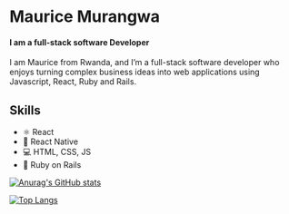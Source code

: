 # Maurice Murangwa
#### I am a full-stack software Developer

I am Maurice from Rwanda, and I’m a full-stack software developer who enjoys turning complex business ideas into web applications using Javascript, React, Ruby and Rails.

## Skills

- ⚛️ React
- 📱 React Native
- 💻 HTML, CSS, JS
- 💎 Ruby on Rails


[![Anurag's GitHub stats](https://github-readme-stats.vercel.app/api?username=Morrism1&count_private=true&show_icons=true&theme=chartreuse-dark)](https://github.com/anuraghazra/github-readme-stats)

[![Top Langs](https://github-readme-stats.vercel.app/api/top-langs/?username=morrism1&theme=chartreuse-dark)](https://github.com/anuraghazra/github-readme-stats)
